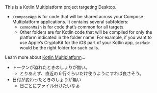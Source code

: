 This is a Kotlin Multiplatform project targeting Desktop.

* `/composeApp` is for code that will be shared across your Compose Multiplatform applications.
  It contains several subfolders:
  - `commonMain` is for code that’s common for all targets.
  - Other folders are for Kotlin code that will be compiled for only the platform indicated in the folder name.
    For example, if you want to use Apple’s CryptoKit for the iOS part of your Kotlin app,
    `iosMain` would be the right folder for such calls.


Learn more about [Kotlin Multiplatform](https://www.jetbrains.com/help/kotlin-multiplatform-dev/get-started.html)…

- トークンが溢れたときのしょりが無い。
  - とりあえず、直近の６行ぐらいだけ使うようにすれば良さそう。
- 日付が変わったときのしょりが無い
  - 日ごとにファイル分けたいなぁ
